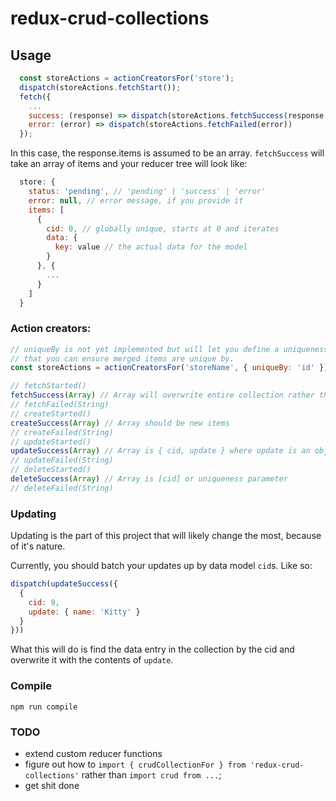 # redux-crud-collections


## Usage

```javascript
  const storeActions = actionCreatorsFor('store');
  dispatch(storeActions.fetchStart());
  fetch({
    ...
    success: (response) => dispatch(storeActions.fetchSuccess(response.items)),
    error: (error) => dispatch(storeActions.fetchFailed(error))
  });
```

In this case, the response.items is assumed to be an array. `fetchSuccess` will take an array of items and your reducer tree will look like:

```javascript
  store: {
    status: 'pending', // 'pending' | 'success' | 'error'
    error: null, // error message, if you provide it
    items: [
      {
        cid: 0, // globally unique, starts at 0 and iterates
        data: {
          key: value // the actual data for the model
        }
      }, {
        ...
      }
    ]
  }
```

### Action creators:
```javascript
// uniqueBy is not yet implemented but will let you define a uniqueness parameter
// that you can ensure merged items are unique by.
const storeActions = actionCreatorsFor('storeName', { uniqueBy: 'id' });

// fetchStarted()
fetchSuccess(Array) // Array will overwrite entire collection rather than merge (for now)
// fetchFailed(String)
// createStarted()
createSuccess(Array) // Array should be new items
// createFailed(String)
// updateStarted()
updateSuccess(Array) // Array is { cid, update } where update is an object to merge (see below)
// updateFailed(String)
// deleteStarted()
deleteSuccess(Array) // Array is [cid] or uniqueness parameter
// deleteFailed(String)
```

### Updating

Updating is the part of this project that will likely change the most, because of it's nature.

Currently, you should batch your updates up by data model `cid`s. Like so:

```javascript
dispatch(updateSuccess({
  {
    cid: 9,
    update: { name: 'Kitty' }
  }
}))
```

What this will do is find the data entry in the collection by the cid and overwrite it with the contents of `update`.


### Compile

`npm run compile`

### TODO

- extend custom reducer functions
- figure out how to `import { crudCollectionFor } from 'redux-crud-collections'` rather than `import crud from ...`;
- get shit done
